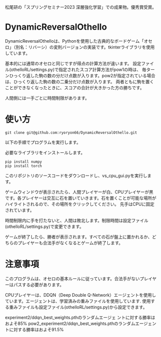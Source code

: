 松尾研の「スプリングセミナー2023 深層強化学習」での成果物。優秀賞受賞。
# DynamicReversalOthello
DynamicReversalOthelloは、Pythonを使用した古典的なボードゲーム「オセロ」（別名：リバーシ）の変則バージョンの実装です。tkinterライブラリを使用しています。

基本的には通常のオセロと同じですが得点の計算方法が違います。
設定ファイル(othelloRL/settings.py)で指定されたスコア計算方法がpow1の時は、
毎ターンひっくり返した駒の数の分だけ点数が入ります。pow2が指定されている場合は、ひっくり返した駒の数の二乗分だけ点数が入ります。
両者ともに駒を置くことができなくなったときに、スコアの合計が大きかった方の勝ちです。

人間側には一手ごとに時間制限があります。


# 使い方

```
git clone git@github.com:ryoryon66/DynamicReversalOthello.git
```



以下の手順でプログラムを実行します。

必要なライブラリをインストールします。
```
pip install numpy
pip install torch
```


このリポジトリのソースコードをダウンロードし、vs_cpu_gui.pyを実行します。

ゲームウィンドウが表示されたら、人間プレイヤーが白、CPUプレイヤーが黒です。各プレイヤーは交互に石を置いていきます。石を置くことが可能な場所がハイライトされるので、その場所をクリックしてください。
先手はCPUに固定されています。

時間制限内に手を打たないと、人間は敗北します。制限時間は設定ファイル(othelloRL/settings.py)で変更できます。

ゲームが終了したら、勝者が表示されます。すべての石が盤上に置かれるか、どちらのプレイヤーも合法手がなくなるとゲームが終了します。

# 注意事項
このプログラムは、オセロの基本ルールに従っています。合法手がないプレイヤーはパスする必要があります。

CPUプレイヤーは、DDQN（Deep Double Q-Network）エージェントを使用しています。エージェントは、学習済みの重みファイルを使用しています.
使用する重みファイルも設定ファイル(othelloRL/settings.py)から設定できます。

experiment2/ddqn_best_weights.pthのランダムエージェ
ントに対する勝率はおよそ85%
pow2_experiment2/ddqn_best_weights.pthのランダムエージェントに対する勝率はおよそ91.5%

